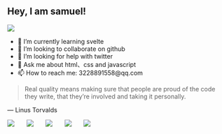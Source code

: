 ## Hey, I am samuel!

<img src="https://img2.imgtp.com/2024/04/08/SwszssvR.png" />

<div>
  <ul>
    <li>🌱 I’m currently learning svelte</li> 
    <li>👯 I’m looking to collaborate on github</li>
    <li>🤔 I’m looking for help with twitter</li>
    <li>💬 Ask me about html、css and javascript</li>
    <li>📫 How to reach me: 3228891558@qq.com</li>
  </ul>
</div>

> Real quality means making sure that people are proud of the code they write, that they’re involved and taking it personally.

— Linus Torvalds

<div>
  <img src="https://badgen.net/static/code%20style/standard/f2a" />
  &nbsp; &nbsp; &nbsp;
  <img src="https://badgen.net/static/license/MIT/blue" />
   &nbsp; &nbsp; &nbsp;
  <img src="https://badgen.net/peertube/framatube.org/followers/framasoft?icon=peertube" />
   &nbsp; &nbsp; &nbsp;
  <img src="https://badgen.net/npm/v/express" />
   &nbsp; &nbsp; &nbsp;
  <img src="https://img.shields.io/badge/dynamic/json?label=GitHub&suffix=%20followers&query=%24.data.totalSubs&url=https%3A%2F%2Fapi.spencerwoo.com%2Fsubstats%2F%3Fsource%3Dgithub%26queryKey%3sgk-samuel&labelColor=282c34&color=353940&logo=github&longCache=true" >
</div>




